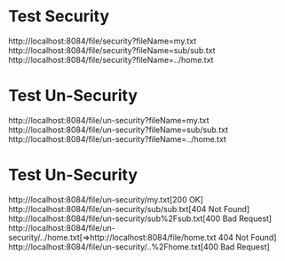 # Test Security
http://localhost:8084/file/security?fileName=my.txt
http://localhost:8084/file/security?fileName=sub/sub.txt
http://localhost:8084/file/security?fileName=../home.txt


# Test Un-Security
http://localhost:8084/file/un-security?fileName=my.txt
http://localhost:8084/file/un-security?fileName=sub/sub.txt
http://localhost:8084/file/un-security?fileName=../home.txt

# Test Un-Security
http://localhost:8084/file/un-security/my.txt[200 OK]
http://localhost:8084/file/un-security/sub/sub.txt[404 Not Found]
http://localhost:8084/file/un-security/sub%2Fsub.txt[400 Bad Request]
http://localhost:8084/file/un-security/../home.txt[=>http://localhost:8084/file/home.txt 404 Not Found]
http://localhost:8084/file/un-security/..%2Fhome.txt[400 Bad Request]